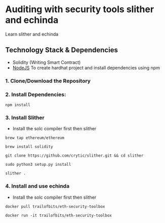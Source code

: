 # Auditing with security tools slither and echinda
Learn slither and echinda

## Technology Stack & Dependencies

- Solidity (Writing Smart Contract)
- [NodeJS](https://nodejs.org/en/) To create hardhat project and install dependencies using npm


### 1. Clone/Download the Repository

### 2. Install Dependencies:
```
npm install
```

### 3. Install Slither
- Install the solc compiler first then slither
```
brew tap ethereum/ethereum
```
```
brew install solidity
```
```
git clone https://github.com/crytic/slither.git && cd slither
```
```
sudo python3 setup.py install
```
```
slither .
```
### 4. Install and use echinda 
- Install the solc compiler first then slither
```
docker pull trailofbits/eth-security-toolbox
```
```
docker run -it trailofbits/eth-security-toolbox
```
